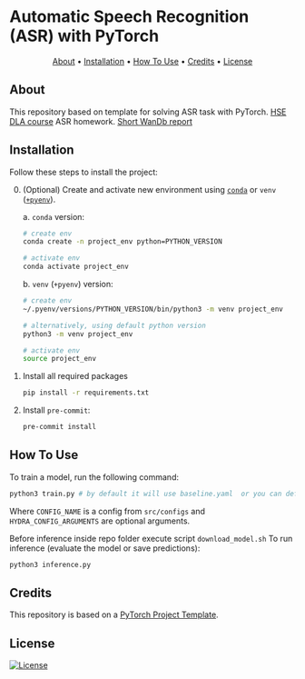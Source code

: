 # Automatic Speech Recognition (ASR) with PyTorch

<p align="center">
  <a href="#about">About</a> •
  <a href="#installation">Installation</a> •
  <a href="#how-to-use">How To Use</a> •
  <a href="#credits">Credits</a> •
  <a href="#license">License</a>
</p>

## About

This repository based on template for solving ASR task with PyTorch. [HSE DLA course](https://github.com/markovka17/dla) ASR homework. [Short WanDb report](https://wandb.ai/namep/pytorch_template_asr_example/reports/ASR-HW2-Deepspeech2-model--VmlldzoxMDgzNTIxOA?accessToken=5d61y82ehvh8jlbrvnvbkvl8oyuu0kzwt26kqteemq603fjt0akwj5qraxvl8qch)



## Installation

Follow these steps to install the project:

0. (Optional) Create and activate new environment using [`conda`](https://conda.io/projects/conda/en/latest/user-guide/getting-started.html) or `venv` ([`+pyenv`](https://github.com/pyenv/pyenv)).

   a. `conda` version:

   ```bash
   # create env
   conda create -n project_env python=PYTHON_VERSION

   # activate env
   conda activate project_env
   ```

   b. `venv` (`+pyenv`) version:

   ```bash
   # create env
   ~/.pyenv/versions/PYTHON_VERSION/bin/python3 -m venv project_env

   # alternatively, using default python version
   python3 -m venv project_env

   # activate env
   source project_env
   ```

1. Install all required packages

   ```bash
   pip install -r requirements.txt
   ```

2. Install `pre-commit`:
   ```bash
   pre-commit install
   ```

## How To Use

To train a model, run the following command:

```bash
python3 train.py # by default it will use baseline.yaml  or you can define your own with --cn parameter
```

Where `CONFIG_NAME` is a config from `src/configs` and `HYDRA_CONFIG_ARGUMENTS` are optional arguments.

Before inference inside repo folder execute script `download_model.sh`
To run inference (evaluate the model or save predictions):

```bash
python3 inference.py 
```

## Credits

This repository is based on a [PyTorch Project Template](https://github.com/Blinorot/pytorch_project_template).

## License

[![License](https://img.shields.io/badge/license-MIT-blue.svg)](/LICENSE)
